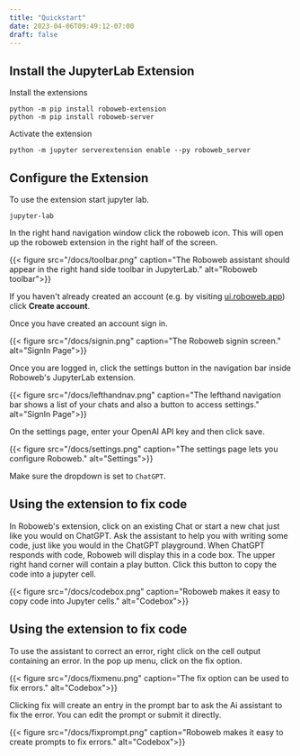 ```yaml
---
title: "Quickstart"
date: 2023-04-06T09:49:12-07:00
draft: false
---
```


## Install the JupyterLab Extension


Install the extensions


```
python -m pip install roboweb-extension
python -m pip install roboweb-server
```

Activate the extension


```
python -m jupyter serverextension enable --py roboweb_server
```

## Configure the Extension

To use the extension start jupyter lab.


```
jupyter-lab
```

In the right hand navigation window click the roboweb icon. This will open up the roboweb extension
in the right half of the screen.

{{< figure src="/docs/toolbar.png" caption="The Roboweb assistant should appear in the right hand side toolbar in JupyterLab." alt="Roboweb toolbar">}}

If you haven't already created an account (e.g. by visiting [ui.roboweb.app](https://ui.roboweb.app))
click **Create account**. 

Once you have created an account sign in.

{{< figure src="/docs/signin.png" caption="The Roboweb signin screen." alt="SignIn Page">}}

Once you are logged in, click the settings button in the navigation bar inside Roboweb's JupyterLab extension.


{{< figure src="/docs/lefthandnav.png" caption="The lefthand navigation bar shows a list of your chats and also a button to access settings." alt="SignIn Page">}}

On the settings page, enter your OpenAI API key and then click save.

{{< figure src="/docs/settings.png" caption="The settings page lets you configure Roboweb." alt="Settings">}}

Make sure the dropdown is set to `ChatGPT`.


## Using the extension to fix code

In Roboweb's extension, click on an existing Chat or start a new chat just like you would on ChatGPT.
Ask the assistant to help you with writing some code, just like you would in the ChatGPT playground.
When ChatGPT responds with code, Roboweb will display this in a code box. The upper right hand corner
will contain a play button. Click this button to copy the code into a jupyter cell.

{{< figure src="/docs/codebox.png" caption="Roboweb makes it easy to copy code into Jupyter cells." alt="Codebox">}}

## Using the extension to fix code

To use the assistant to correct an error, right click on the cell output containing an error.
In the pop up menu, click on the fix option.

{{< figure src="/docs/fixmenu.png" caption="The fix option can be used to fix errors." alt="Codebox">}}

Clicking fix will create an entry in the prompt bar to ask the Ai assistant to fix the error. You can edit the
prompt or submit it directly.

{{< figure src="/docs/fixprompt.png" caption="Roboweb makes it easy to create prompts to fix errors." alt="Codebox">}}
